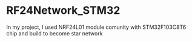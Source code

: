 # RF24Network_STM32
In my project, I used NRF24L01 module comunity with STM32F103C8T6 chip and build to become star network
